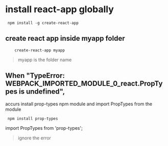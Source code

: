 # install react-app globally
 ```
  npm install -g create-react-app
```
## create react app inside myapp folder
```
    create-react-app myapp
```
> myapp is the folder name

## When "TypeError: __WEBPACK_IMPORTED_MODULE_0_react__.PropTypes is undefined",
accurs install prop-types npm module and import PropTypes from the module
```
 npm install prop-types
```
import PropTypes from 'prop-types';

> ignore the error 